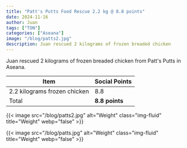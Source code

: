 ```yaml
---
title: "Patt's Putts Food Rescue 2.2 kg @ 8.8 points"
date: 2024-11-16
author: Juan
tags: ["TON"]
categories: ["Aseana"]
image: "/blog/patts2.jpg"
description: Juan rescued 2 kilograms of frozen breaded chicken 
---
```



Juan rescued 2 kilograms of frozen breaded chicken from Patt's Putts in Aseana. 


Item | Social Points
--- | ---
2.2 kilograms frozen chicken | 8.8
Total | **8.8 points**


{{< image src="/blog/patts2.jpg" alt="Weight" class="img-fluid" title="Weight" webp="false" >}}

{{< image src="/blog/patts.jpg" alt="Weight" class="img-fluid" title="Weight" webp="false" >}}



